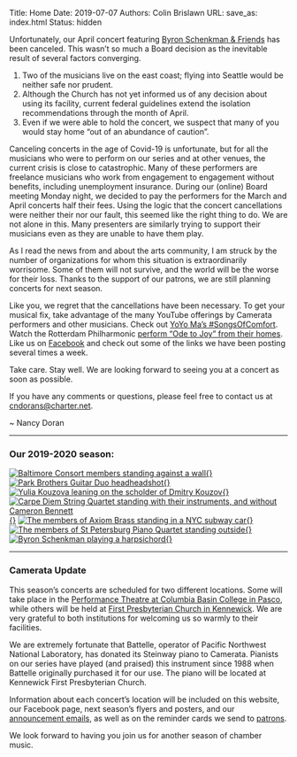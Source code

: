 Title: Home
Date: 2019-07-07
Authors: Colin Brislawn
URL:
save_as: index.html
Status: hidden

<!--
Chamber Music for the Tri-Cities

#### Camerata Musica, the only organization in the Tri-Cities that regularly schedules chamber music concerts, announces its 2019-2020 season
-->


Unfortunately, our April concert featuring [Byron Schenkman &amp; Friends](https://cameratamusica.com/byron-schenkman-2020.html) has been canceled.
This wasn’t so much a Board decision as the inevitable result of several factors converging.

1. Two of the musicians live on the east coast; flying into Seattle would be neither safe
nor prudent.
2. Although the Church has not yet informed us of any decision about using its facility,
current federal guidelines extend the isolation recommendations through the month
of April.
3. Even if we were able to hold the concert, we suspect that many of you would stay
home “out of an abundance of caution”.

Canceling concerts in the age of Covid-19 is unfortunate, but for all the musicians who were to
perform on our series and at other venues, the current crisis is close to catastrophic. Many of
these performers are freelance musicians who work from engagement to engagement without
benefits, including unemployment insurance. During our (online) Board meeting Monday
night, we decided to pay the performers for the March and April concerts half their fees. Using
the logic that the concert cancellations were neither their nor our fault, this seemed like the
right thing to do. We are not alone in this. Many presenters are similarly trying to support their
musicians even as they are unable to have them play.

As I read the news from and about the arts community, I am struck by the number of
organizations for whom this situation is extraordinarily worrisome. Some of them will not
survive, and the world will be the worse for their loss. Thanks to the support of our patrons, we
are still planning concerts for next season.

Like you, we regret that the cancellations have been necessary. To get your musical fix, take
advantage of the many YouTube offerings by Camerata performers and other musicians. Check
out [YoYo Ma’s #SongsOfComfort](https://twitter.com/YoYo_Ma/status/1245393608498438148).
Watch the Rotterdam Philharmonic [perform “Ode to Joy” from their homes](https://www.youtube.com/watch?v=unUcOsYapEI).
Like us on [Facebook](https://www.facebook.com/pages/Camerata-Musica-Richland/226889204035616) and
check out some of the links we have been posting several times a week.

Take care. Stay well. We are looking forward to seeing you at a concert as soon as possible.

If you have any comments or questions, please feel free to contact us at
[cndorans@charter.net](mailto:cndorans@charter.net).

~ Nancy Doran

---

### Our 2019-2020 season:

[![Baltimore Consort members standing against a wall]({filename}/images/2019-2020/baltimore-consort-2019-400.jpg){}]({filename}/2019-2020/BaltimoreConsort.md)
[![Park Brothers Guitar Duo headheadshot]({filename}/images/2019-2020/park-brothers-guitar-duo-400.jpg){}]({filename}/2019-2020/ParkBrothersGuitarDuo.md)
[![Yulia Kouzova leaning on the scholder of Dmitry Kouzov]({filename}/images/2019-2020/kouzov-duo-400.jpg){}]({filename}/2019-2020/KouzovDuo.md)
[![Carpe Diem String Quartet standing with their instruments, and without Cameron Bennett]({filename}/images/2019-2020/carpe-diem-string-quartet-with-cameron-bennett-400.jpg){}]({filename}/2019-2020/CarpeDiemStringQuartet.md)
[![The members of Axiom Brass standing in a NYC subway car]({filename}/images/2019-2020/axiom-brass-400.jpg){}]({filename}/2019-2020/AxiomBrass.md)
[![The members of St Petersburg Piano Quartet standing outside]({filename}/images/2019-2020/st-petersburg-piano-quartet-400.jpg){}]({filename}/2019-2020/StPetersburgPianoQuartet.md)
[![Byron Schenkman playing a harpsichord]({filename}/images/2019-2020/byron-schenkman-2019-400.jpg){}]({filename}/2019-2020/ByronSchenkman2020.md)

---

### Camerata Update

This season’s concerts are scheduled for two different locations.  Some will take place in the [Performance Theatre at Columbia Basin College in Pasco](https://www.google.com/maps/place/CBC+Arts+Center,+Pasco,+WA+99301/@46.2508062,-119.1227316,19z/), while others will be held at [First Presbyterian Church in Kennewick](https://www.google.com/maps/place/Kennewick+First+Presbyterian+Church/@46.2086615,-119.1480316,17z/).  We are very grateful to both institutions for welcoming us so warmly to their facilities.

 We are extremely fortunate that Battelle, operator of Pacific Northwest National Laboratory, has donated its Steinway piano to Camerata.  Pianists on our series have played (and praised) this instrument since 1988 when Battelle originally purchased it for our use.  The piano will be located at Kennewick First Presbyterian Church.

 Information about each concert’s location will be included on this website, our Facebook page, next season’s flyers and posters, and our [announcement emails](http://eepurl.com/cD1Zvv), as well as on the reminder cards we send to [patrons](https://www.cameratamusica.com/pages/supporting-camerata-musica.html).

 We look forward to having you join us for another season of chamber music.

<style>

.entry-content a img,
.entry-content a img:hover {
    width: 270px;
    margin-right: 5px;
    margin-bottom: 10px;
    text-decoration: none;
    border-bottom: none;
}

.entry-content p,
.entry-content ol li {
    max-width: 80%;
    margin: 2% 10%;
    font-size: 18px;
}

</style>

